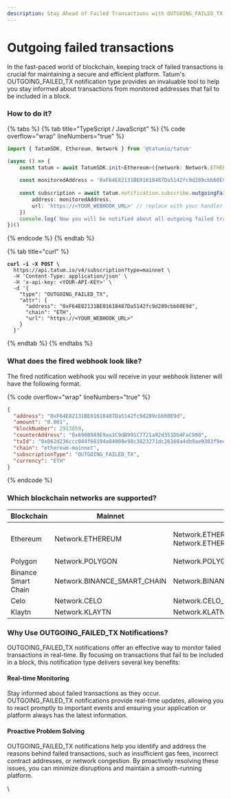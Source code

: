 ```yaml
---
description: Stay Ahead of Failed Transactions with OUTGOING_FAILED_TX Notifications
---
```


# Outgoing failed transactions

In the fast-paced world of blockchain, keeping track of failed transactions is crucial for maintaining a secure and efficient platform. Tatum's OUTGOING\_FAILED\_TX notification type provides an invaluable tool to help you stay informed about transactions from monitored addresses that fail to be included in a block.

### How to do it?

{% tabs %}
{% tab title="TypeScript / JavaScript" %}
{% code overflow="wrap" lineNumbers="true" %}
```typescript
import { TatumSDK, Ethereum, Network } from '@tatumio/tatum'

(async () => {
    const tatum = await TatumSDK.init<Ethereum>({network: Network.ETHEREUM})
    
    const monitoredAddress = '0xF64E82131BE01618487Da5142fc9d289cbb60E9d'
    
    const subscription = await tatum.notification.subscribe.outgoingFailedTx({
        address: monitoredAddress,
        url: 'https://<YOUR_WEBHOOK_URL>' // replace with your handler URL
    })
    console.log(`Now you will be notified about all outgoing failed transactions on ${monitoredAddress}`)
})()
```
{% endcode %}
{% endtab %}

{% tab title="curl" %}
<pre class="language-bash" data-overflow="wrap" data-line-numbers><code class="lang-bash"><strong>curl -i -X POST \
</strong>  https://api.tatum.io/v4/subscription?type=mainnet \
  -H 'Content-Type: application/json' \
  -H 'x-api-key: &#x3C;YOUR-API-KEY>' \
  -d '{
    "type": "OUTGOING_FAILED_TX",
    "attr": {
      "address": "0xF64E82131BE01618487Da5142fc9d289cbb60E9d",
      "chain": "ETH",
      "url": "https://&#x3C;YOUR_WEBHOOK_URL>"
    }
  }'
</code></pre>
{% endtab %}
{% endtabs %}

### What does the fired webhook look like?

The fired notification webhook you will receive in your webhook listener will have the following format.

{% code overflow="wrap" lineNumbers="true" %}
```json
{
  "address": "0xF64E82131BE01618487Da5142fc9d289cbb60E9d",
  "amount": "0.001",
  "blockNumber": 2913059,
  "counterAddress": "0x690B9A9E9aa1C9dB991C7721a92d351Db4FaC990",
  "txId": "0x062d236ccc044f68194a04008e98c3823271dc26160a4db9ae9303f9ecfc7bf6",
  "chain": "ethereum-mainnet",
  "subscriptionType": "OUTGOING_FAILED_TX",
  "currency": "ETH"
}
```
{% endcode %}

### Which blockchain networks are supported?

| Blockchain          | Mainnet                       | Testnet                                                    |
| ------------------- | ----------------------------- | ---------------------------------------------------------- |
| Ethereum            | Network.ETHEREUM              | <p>Network.ETHEREUM_SEPOLIA<br>Network.ETHEREUM_GOERLI</p> |
| Polygon             | Network.POLYGON               | Network.POLYGON\_MUMBAI                                    |
| Binance Smart Chain | Network.BINANCE\_SMART\_CHAIN | Network.BINANCE\_SMART\_CHAIN\_TESTNET                     |
| Celo                | Network.CELO                  | Network.CELO\_ALFAJORES                                    |
| Klaytn              | Network.KLAYTN                | Network.KLATN\_BAOBAB                                      |

### Why Use OUTGOING\_FAILED\_TX Notifications?

OUTGOING\_FAILED\_TX notifications offer an effective way to monitor failed transactions in real-time. By focusing on transactions that fail to be included in a block, this notification type delivers several key benefits:

#### Real-time Monitoring

Stay informed about failed transactions as they occur. OUTGOING\_FAILED\_TX notifications provide real-time updates, allowing you to react promptly to important events and ensuring your application or platform always has the latest information.

#### Proactive Problem Solving

OUTGOING\_FAILED\_TX notifications help you identify and address the reasons behind failed transactions, such as insufficient gas fees, incorrect contract addresses, or network congestion. By proactively resolving these issues, you can minimize disruptions and maintain a smooth-running platform.

\
